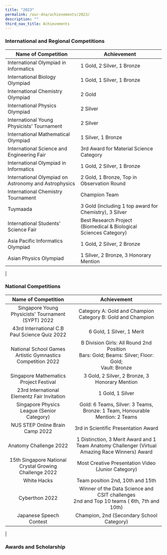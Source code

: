 ```yaml
---
title: "2023"
permalink: /our-dna/achievements/2023/
description: ""
third_nav_title: Achievements
---
```

### **International and Regional Competitions**

| Name of Competition | Achievement |
|---|---|
| International Olympiad in Informatics  | 1 Gold, 2 Silver, 1 Bronze |
| International Biology Olympiad | 1 Gold, 1 Silver, 1 Bronze |
| International Chemistry Olympiad  | 2 Gold      |
| International Physics Olympiad | 2 Silver |
| International Young Physicists’ Tournament  | 2 Silver |
| International Mathematical Olympiad | 1 Silver, 1 Bronze |
| International Science and Engineering Fair  | 3rd Award for Material Science Category  |
| International Olympiad in Informatics	  | 1 Gold, 2 Silver, 1 Bronze   |
| International Olympiad on Astronomy and Astrophysics  | 2 Gold, 1 Bronze, Top in Observation Round  |
| International Chemistry Tournament  | Champion Team  |
| Tuymaada  | 3 Gold (including 1 top award for Chemistry), 3 Silver   |
| International Students’ Science Fair  | Best Research Project (Biomedical &amp; Biological Sciences Category)  |
| Asia Pacific Informatics Olympiad  | 1 Gold, 2 Silver, 2 Bronze  |
| Asian Physics Olympiad |  1 Silver, 2 Bronze, 3 Honorary Mention |
|

### **National Competitions**

| Name of Competition  | Achievement |
|:---:|:---:|
| Singapore Young Physicists' Tournament (SYPT) 2022 | Category A: Gold and Champion<br>Category B: Gold and Champion |
| 43rd International C.B Paul Science Quiz 2022 | 6 Gold, 1 Silver, 1 Merit |
| National School Games Artistic Gymnastics Competition 2022 | B Division Girls: All Round 2nd Position<br>Bars: Gold; Beams: Silver; Floor: Gold;<br>Vault: Bronze |
|  Singapore Mathematics Project Festival | 3 Gold, 2 Silver, 2 Bronze, 3 Honorary Mention |
|  23rd International Elementz Fair Invitation | 1 Gold, 1 Silver  |
| Singapore Physics League (Senior Category)  | Gold: 6 Teams, Silver: 3 Teams, Bronze: 1 Team, Honourable Mention: 2 Teams |
| NUS STEP Online Brain Camp 2022   | 3rd in Scientific Presentation Award  |
|  Anatomy Challenge 2022  | 1 Distinction, 3 Merit Award and 1 Team Anatomy Challenger (Virtual Amazing Race Winners) Award  |
|  15th Singapore National Crystal Growing Challenge 2022 | Most Creative Presentation Video (Junior Category)  |
|  White Hacks | Team position 2nd, 10th and 15th  |
|  Cyberthon 2022 | Winner of the Data Science and CSIT challenges<br>2nd and Top 10 teams ( 6th, 7th and 10th)  |
|  Japanese Speech Contest | Champion, 2nd (Secondary School Category)  |
|

### **Awards and Scholarship**